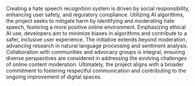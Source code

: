 Creating a hate speech recognition system is driven by social responsibility, enhancing user safety, and regulatory compliance. Utilizing AI algorithms, the project seeks to mitigate harm by identifying and moderating hate speech, fostering a more positive online environment. Emphasizing ethical AI use, developers aim to minimize biases in algorithms and contribute to a safer, inclusive user experience. The initiative extends beyond moderation, advancing research in natural language processing and sentiment analysis. Collaboration with communities and advocacy groups is integral, ensuring diverse perspectives are considered in addressing the evolving challenges of online content moderation. Ultimately, the project aligns with a broader commitment to fostering respectful communication and contributing to the ongoing improvement of digital spaces.
